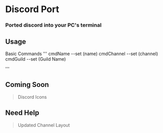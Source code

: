 # Discord Port
### Ported discord into your PC's terminal

## Usage
Basic Commands
'''
cmdName --set (name)
cmdChannel --set (channel)
cmdGuild --set (Guild Name)

'''

## Coming Soon
>Discord Icons
## Need Help
>Updated Channel Layout
